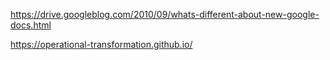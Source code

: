 https://drive.googleblog.com/2010/09/whats-different-about-new-google-docs.html

https://operational-transformation.github.io/

